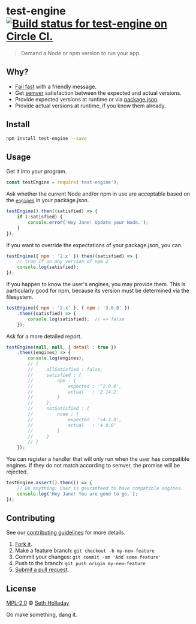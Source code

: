 # test-engine [![Build status for test-engine on Circle CI.](https://img.shields.io/circleci/project/sholladay/test-engine/master.svg "Circle Build Status")](https://circleci.com/gh/sholladay/test-engine "Test Engine Builds")

> Demand a Node or npm version to run your app.

## Why?

 - [Fail fast](https://en.wikipedia.org/wiki/Fail-fast) with a friendly message.
 - Get [semver](http://semver.org "The semantic versioning specification.") satisfaction between the expected and actual versions.
 - Provide expected versions at runtime or via [package.json](https://docs.npmjs.com/files/package.json "Documentation for what the package.json file is all about.").
 - Provide actual versions at runtime, if you know them already.

## Install

```sh
npm install test-engine --save
```

## Usage

Get it into your program.

```js
const testEngine = require('test-engine');
```

Ask whether the current Node and/or npm in use are acceptable based on the [`engines`](https://docs.npmjs.com/files/package.json "Documentation for package.json and its engines field.") in your package.json.

```js
testEngine().then((satisfied) => {
    if (!satisfied) {
        console.error('Hey Jane! Update your Node.');
    }
});
```

If you want to override the expectations of your package.json, you can.

```js
testEngine({ npm : '2.x' }).then((satisfied) => {
    // true if on any version of npm 2
    console.log(satisfied);
});
```

If you happen to know the user's engines, you may provide them. This is particularly
good for npm, because its version must be determined via the filesystem.

```js
testEngine({ npm : '2.x' }, { npm : '3.0.0' })
    .then((satisfied) => {
        console.log(satisfied);  // => false
    });
```

Ask for a more detailed report.

```js
testEngine(null, null, { detail : true })
    .then((engines) => {
        console.log(engines);
        // {
        //     allSatisfied : false,
        //     satisfied : {
        //         npm : {
        //             expected : '^2.0.0',
        //             actual   : '2.14.2'
        //         }
        //     },
        //     notSatisfied : {
        //         node : {
        //             expected : '>4.2.0',
        //             actual   : '4.0.0'
        //         }
        //     }
        // }
    });
```

You can register a handler that will only run when the user has compatible engines.
If they do not match according to semver, the promise will be rejected.

```js
testEngine.assert().then(() => {
    // Do anything. User is gauranteed to have compatible engines.
    console.log('Hey Jane! You are good to go.');
});
```

## Contributing

See our [contributing guidelines](https://github.com/sholladay/test-engine/blob/master/CONTRIBUTING.md "The guidelines for participating in this project.") for more details.

1. [Fork it](https://github.com/sholladay/test-engine/fork).
2. Make a feature branch: `git checkout -b my-new-feature`
3. Commit your changes: `git commit -am 'Add some feature'`
4. Push to the branch: `git push origin my-new-feature`
5. [Submit a pull request](https://github.com/sholladay/test-engine/compare "Submit code to this project for review.").

## License

[MPL-2.0](https://github.com/sholladay/test-engine/blob/master/LICENSE "The license for test-engine.") © [Seth Holladay](http://seth-holladay.com "Author of test-engine.")

Go make something, dang it.
